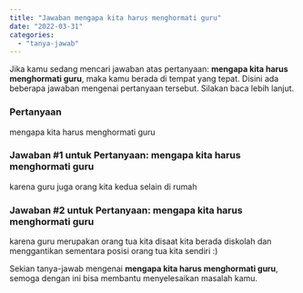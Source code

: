 ```yaml
---
title: "Jawaban mengapa kita harus menghormati guru"
date: "2022-03-31"
categories: 
  - "tanya-jawab"
---
```


Jika kamu sedang mencari jawaban atas pertanyaan: **mengapa kita harus menghormati guru**, maka kamu berada di tempat yang tepat. Disini ada beberapa jawaban mengenai pertanyaan tersebut. Silakan baca lebih lanjut.

### Pertanyaan

mengapa kita harus menghormati guru

### Jawaban #1 untuk Pertanyaan: mengapa kita harus menghormati guru

karena guru juga orang kita kedua selain di rumah  
  

### Jawaban #2 untuk Pertanyaan: mengapa kita harus menghormati guru

karena guru merupakan orang tua kita disaat kita berada diskolah dan menggantikan sementara posisi orang tua kita sendiri :)

Sekian tanya-jawab mengenai **mengapa kita harus menghormati guru**, semoga dengan ini bisa membantu menyelesaikan masalah kamu.
